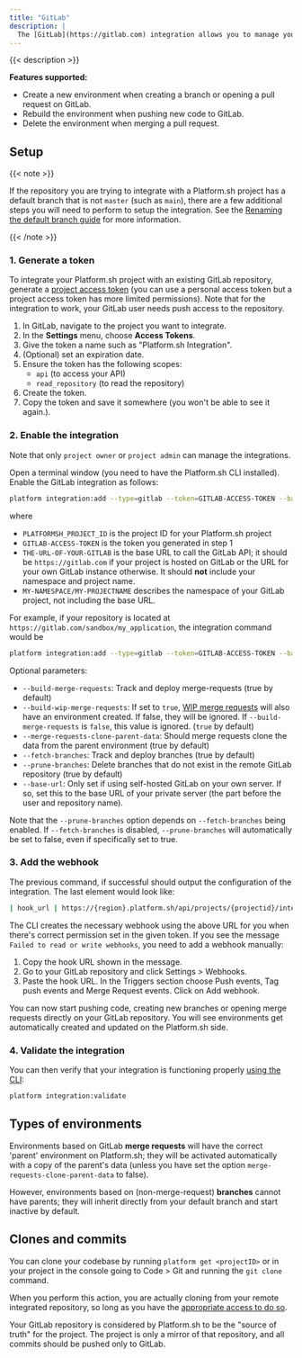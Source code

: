 ```yaml
---
title: "GitLab"
description: |
  The [GitLab](https://gitlab.com) integration allows you to manage your Platform.sh environments directly from your GitLab repository.
---
```


{{< description >}}

**Features supported:**

* Create a new environment when creating a branch or opening a pull request on GitLab.
* Rebuild the environment when pushing new code to GitLab.
* Delete the environment when merging a pull request.

## Setup

{{< note >}}

If the repository you are trying to integrate with a Platform.sh project has a default branch that is not `master` (such as `main`),
there are a few additional steps you will need to perform to setup the integration.
See the [Renaming the default branch guide](/guides/general/default-branch.md) for more information.

{{< /note >}}

### 1. Generate a token

To integrate your Platform.sh project with an existing GitLab repository,
generate a [project access token](https://docs.gitlab.com/ee/user/project/settings/project_access_tokens.html)
(you can use a personal access token but a project access token has more limited permissions).
Note that for the integration to work, your GitLab user needs push access to the repository.

1. In GitLab, navigate to the project you want to integrate.
1. In the **Settings** menu, choose **Access Tokens**.
1. Give the token a name such as "Platform.sh Integration".
1. (Optional) set an expiration date.
1. Ensure the token has the following scopes:
   * `api` (to access your API)
   * `read_repository` (to read the repository)
1. Create the token.
1. Copy the token and save it somewhere (you won't be able to see it again.).

### 2. Enable the integration

Note that only `project owner` or `project admin` can manage the integrations.

Open a terminal window (you need to have the Platform.sh CLI installed).
Enable the GitLab integration as follows:

```bash
platform integration:add --type=gitlab --token=GITLAB-ACCESS-TOKEN --base-url=THE-URL-OF-YOUR-GITLAB --server-project=MY-NAMESPACE/MY-PROJECTNAME --project=PLATFORMSH_PROJECT_ID
```

where
* `PLATFORMSH_PROJECT_ID` is the project ID for your Platform.sh project
* `GITLAB-ACCESS-TOKEN` is the token you generated in step 1
* `THE-URL-OF-YOUR-GITLAB` is the base URL to call the GitLab API;
  it should be `https://gitlab.com` if your project is hosted on GitLab
  or the URL for your own GitLab instance otherwise.
  It should **not** include your namespace and project name.
* `MY-NAMESPACE/MY-PROJECTNAME` describes the namespace of your GitLab project, not including the base URL.

For example, if your repository is located at `https://gitlab.com/sandbox/my_application`, the integration command would be

```bash
platform integration:add --type=gitlab --token=GITLAB-ACCESS-TOKEN --base-url=https://gitlab.com --server-project=sandbox/my_application --project=PLATFORMSH_PROJECT_ID
```

Optional parameters:
* `--build-merge-requests`: Track and deploy merge-requests (true by default)
* `--build-wip-merge-requests`: If set to `true`,
  [WIP merge requests](https://docs.gitlab.com/ee/user/project/merge_requests/work_in_progress_merge_requests.html)
  will also have an environment created.
  If false, they will be ignored.
  If `--build-merge-requests` is `false`, this value is ignored.
  (`true` by default)
* `--merge-requests-clone-parent-data`: Should merge requests clone the data from the parent environment (true by default)
* `--fetch-branches`: Track and deploy branches (true by default)
* `--prune-branches`: Delete branches that do not exist in the remote GitLab repository (true by default)
* `--base-url`: Only set if using self-hosted GitLab on your own server.
  If so, set this to the base URL of your private server (the part before the user and repository name).

Note that the `--prune-branches` option depends on `--fetch-branches` being enabled.
If `--fetch-branches` is disabled, `--prune-branches` will automatically be set to false, even if specifically set to true.

### 3. Add the webhook

The previous command, if successful should output the configuration of the integration.
The last element would look like:

```bash
| hook_url | https://{region}.platform.sh/api/projects/{projectid}/integrations/{hook_id}/hook |
```

The CLI creates the necessary webhook using the above URL for you when there's correct permission set in the given token.
If you see the message `Failed to read or write webhooks`, you need to add a webhook manually:

1. Copy the hook URL shown in the message.
2. Go to your GitLab repository and click Settings > Webhooks.
3. Paste the hook URL.
   In the Triggers section choose Push events, Tag push events and Merge Request events.
   Click on Add webhook.


You can now start pushing code, creating new branches or opening merge requests directly on your GitLab repository.
You will see environments get automatically created and updated on the Platform.sh side.

### 4. Validate the integration

You can then verify that your integration is functioning properly [using the CLI](/integrations/overview.md#validating-integrations):

```bash
platform integration:validate
```

## Types of environments

Environments based on GitLab **merge requests** will have the correct 'parent' environment on Platform.sh;
they will be activated automatically with a copy of the parent's data
(unless you have set the option `merge-requests-clone-parent-data` to false).

However, environments based on (non-merge-request) **branches** cannot have parents;
they will inherit directly from your default branch and start inactive by default.

## Clones and commits

You can clone your codebase by running `platform get <projectID>` or in your project in the console going to Code > Git and running the `git clone` command.

When you perform this action, you are actually cloning from your remote integrated repository,
so long as you have the [appropriate access to do so](/administration/users.md#user-access-and-integrations).

Your GitLab repository is considered by Platform.sh to be the "source of truth" for the project.
The project is only a mirror of that repository, and all commits should be pushed only to GitLab.
